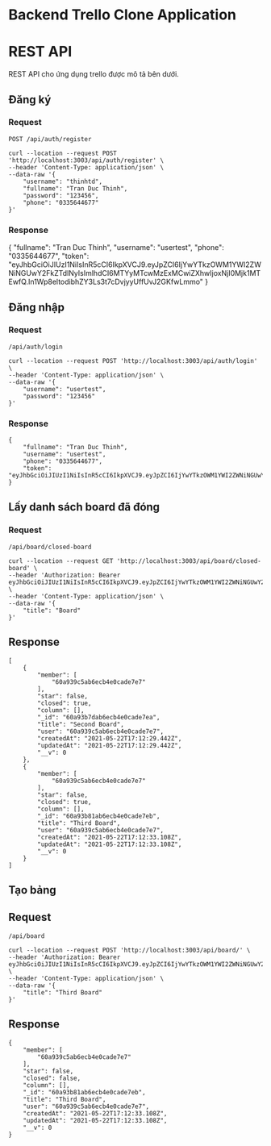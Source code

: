# Backend Trello Clone Application

# REST API

REST API cho ứng dụng trello được mô tả bên dưới.

## Đăng ký

### Request

`POST /api/auth/register`

    curl --location --request POST 'http://localhost:3003/api/auth/register' \
    --header 'Content-Type: application/json' \
    --data-raw '{
        "username": "thinhtd",
        "fullname": "Tran Duc Thinh",
        "password": "123456",
        "phone": "0335644677"
    }'


### Response

{
    "fullname": "Tran Duc Thinh",
    "username": "usertest",
    "phone": "0335644677",
    "token": "eyJhbGciOiJIUzI1NiIsInR5cCI6IkpXVCJ9.eyJpZCI6IjYwYTkzOWM1YWI2ZWNiNGUwY2FkZTdlNyIsImlhdCI6MTYyMTcwMzExMCwiZXhwIjoxNjI0Mjk1MTEwfQ.In1Wp8eltodibhZY3Ls3t7cDvjyyUffUvJ2GKfwLmmo"
}

## Đăng nhập

### Request

`/api/auth/login`

    curl --location --request POST 'http://localhost:3003/api/auth/login' \
    --header 'Content-Type: application/json' \
    --data-raw '{
        "username": "usertest",
        "password": "123456"
    }'

### Response

    {
        "fullname": "Tran Duc Thinh",
        "username": "usertest",
        "phone": "0335644677",
        "token": "eyJhbGciOiJIUzI1NiIsInR5cCI6IkpXVCJ9.eyJpZCI6IjYwYTkzOWM1YWI2ZWNiNGUwY2FkZTdlNyIsImlhdCI6MTYyMTcwMzE4NiwiZXhwIjoxNjI0Mjk1MTg2fQ.uOb3IFlEEExlLJTxzNpbIy8NIuClzheeAaytx3oMOWI"
    }

## Lấy danh sách board đã đóng

### Request

`/api/board/closed-board`

    curl --location --request GET 'http://localhost:3003/api/board/closed-board' \
    --header 'Authorization: Bearer eyJhbGciOiJIUzI1NiIsInR5cCI6IkpXVCJ9.eyJpZCI6IjYwYTkzOWM1YWI2ZWNiNGUwY2FkZTdlNyIsImlhdCI6MTYyMTcwMzE4NiwiZXhwIjoxNjI0Mjk1MTg2fQ.uOb3IFlEEExlLJTxzNpbIy8NIuClzheeAaytx3oMOWI' \
    --header 'Content-Type: application/json' \
    --data-raw '{
        "title": "Board"
    }'

## Response

    [
        {
            "member": [
                "60a939c5ab6ecb4e0cade7e7"
            ],
            "star": false,
            "closed": true,
            "column": [],
            "_id": "60a93b7dab6ecb4e0cade7ea",
            "title": "Second Board",
            "user": "60a939c5ab6ecb4e0cade7e7",
            "createdAt": "2021-05-22T17:12:29.442Z",
            "updatedAt": "2021-05-22T17:12:29.442Z",
            "__v": 0
        },
        {
            "member": [
                "60a939c5ab6ecb4e0cade7e7"
            ],
            "star": false,
            "closed": true,
            "column": [],
            "_id": "60a93b81ab6ecb4e0cade7eb",
            "title": "Third Board",
            "user": "60a939c5ab6ecb4e0cade7e7",
            "createdAt": "2021-05-22T17:12:33.108Z",
            "updatedAt": "2021-05-22T17:12:33.108Z",
            "__v": 0
        }
    ]

## Tạo bảng

## Request

`/api/board`

    curl --location --request POST 'http://localhost:3003/api/board/' \
    --header 'Authorization: Bearer eyJhbGciOiJIUzI1NiIsInR5cCI6IkpXVCJ9.eyJpZCI6IjYwYTkzOWM1YWI2ZWNiNGUwY2FkZTdlNyIsImlhdCI6MTYyMTcwMzE4NiwiZXhwIjoxNjI0Mjk1MTg2fQ.uOb3IFlEEExlLJTxzNpbIy8NIuClzheeAaytx3oMOWI' \
    --header 'Content-Type: application/json' \
    --data-raw '{
        "title": "Third Board"
    }'

## Response

    {
        "member": [
            "60a939c5ab6ecb4e0cade7e7"
        ],
        "star": false,
        "closed": false,
        "column": [],
        "_id": "60a93b81ab6ecb4e0cade7eb",
        "title": "Third Board",
        "user": "60a939c5ab6ecb4e0cade7e7",
        "createdAt": "2021-05-22T17:12:33.108Z",
        "updatedAt": "2021-05-22T17:12:33.108Z",
        "__v": 0
    }

